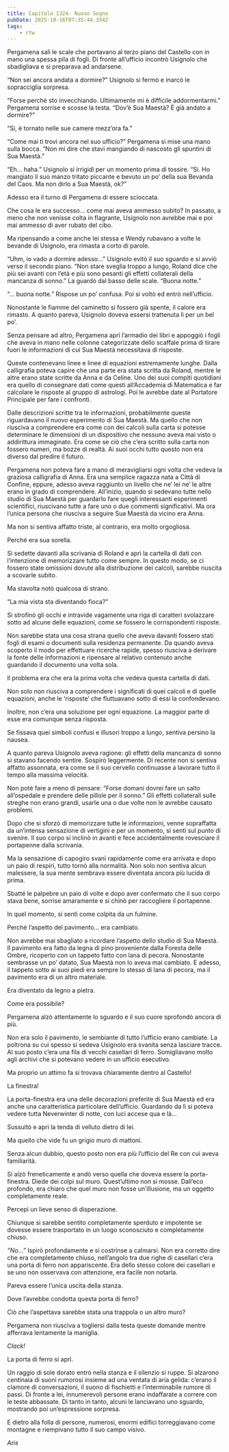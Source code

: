 ```yaml
---
title: Capitolo 1324- Nuovo Sogno
pubDate: 2025-10-16T07:35:44.334Z
tags:
    - rtw
---
```



Pergamena salì le scale che portavano al terzo piano del Castello con in mano una spessa pila di fogli. Di fronte all’ufficio incontrò Usignolo che sbadigliava e si preparava ad andarsene.


“Non sei ancora andata a dormire?” Usignolo si fermò e inarcò le sopracciglia sorpresa.


“Forse perché sto invecchiando. Ultimamente mi è difficile addormentarmi.” Pergamena sorrise e scosse la testa. “Dov’è Sua Maestà? È già andato a dormire?”


“Si, è tornato nelle sue camere mezz’ora fa.”


“Come mai ti trovi ancora nel suo ufficio?” Pergamena si mise una mano sulla bocca. “Non mi dire che stavi mangiando di nascosto gli spuntini di Sua Maestà.”


“Eh... haha.” Usignolo si irrigidì per un momento prima di tossire. “Si. Ho mangiato il suo manzo tritato piccante e bevuto un po’ della sua Bevanda del Caos. Ma non dirlo a Sua Maestà, ok?”


Adesso era il turno di Pergamena di essere scioccata.


Che cosa le era successo... come mai aveva ammesso subito? In passato, a meno che non venisse colta in flagrante, Usignolo non avrebbe mai e poi mai ammesso di aver rubato del cibo.


Ma ripensando a come anche lei stessa e Wendy rubavano a volte le bevande di Usignolo, era rimasta a corto di parole.


“Uhm, io vado a dormire adesso...” Usignolo evitò il suo sguardo e si avviò verso il secondo piano. “Non stare sveglia troppo a lungo, Roland dice che più sei avanti con l’età e più sono pesanti gli effetti collaterali della mancanza di sonno.” La guardò dal basso delle scale. “Buona notte.”


“... buona notte.” Rispose un po’ confusa. Poi si voltò ed entrò nell’ufficio.


Nonostante le fiamme del caminetto si fossero già spente, il calore era rimasto. A quanto pareva, Usignolo doveva essersi trattenuta lì per un bel po’.


Senza pensare ad altro, Pergamena aprì l’armadio dei libri e appoggiò i fogli che aveva in mano nelle colonne categorizzate dello scaffale prima di tirare fuori le informazioni di cui Sua Maestà necessitava di risposte.


Queste contenevano linee e linee di equazioni estremamente lunghe. Dalla calligrafia poteva capire che una parte era stata scritta da Roland, mentre le altre erano state scritte da Anna e da Celine. Uno dei suoi compiti quotidiani era quello di consegnare dati come questi all’Accademia di Matematica e far calcolare le risposte al gruppo di astrologi. Poi le avrebbe date al Portatore Principale per fare i confronti.


Dalle descrizioni scritte tra le informazioni, probabilmente queste riguardavano il nuovo esperimento di Sua Maestà. Ma quello che non riusciva a comprendere era come con dei calcoli sulla carta si potesse determinare le dimensioni di un dispositivo che nessuno aveva mai visto o addirittura immaginato. Era come se ciò che c’era scritto sulla carta non fossero numeri, ma bozze di realtà. Ai suoi occhi tutto questo non era diverso dal predire il futuro.


Pergamena non poteva fare a mano di meravigliarsi ogni volta che vedeva la graziosa calligrafia di Anna. Era una semplice ragazza nata a Città di Confine, eppure, adesso aveva raggiunto un livello che ne’ lei ne’ le altre erano in grado di comprendere. All’inizio, quando si sedevano tutte nello studio di Sua Maestà per guardarlo fare quegli interessanti esperimenti scientifici, riuscivano tutte a fare uno o due commenti significativi. Ma ora l’unica persona che riusciva a seguire Sua Maestà da vicino era Anna.


Ma non si sentiva affatto triste, al contrario, era molto orgogliosa.


Perché era sua sorella.


Si sedette davanti alla scrivania di Roland e aprì la cartella di dati con l’intenzione di memorizzare tutto come sempre. In questo modo, se ci fossero state omissioni dovute alla distribuzione dei calcoli, sarebbe riuscita a scovarle subito.


Ma stavolta notò qualcosa di strano.


“La mia vista sta diventando fioca?”


Si strofinò gli occhi e intravide vagamente una riga di caratteri svolazzare sotto ad alcune delle equazioni, come se fossero le corrispondenti risposte.


Non sarebbe stata una cosa strana quello che aveva davanti fossero stati fogli di esami o documenti sulla residenza permanente. Da quando aveva scoperto il modo per effettuare ricerche rapide, spesso riusciva a derivare la fonte delle informazioni e ripensare al relativo contenuto anche guardando il documento una volta sola.


Il problema era che era la prima volta che vedeva questa cartella di dati.


Non solo non riusciva a comprendere i significati di quei calcoli e di quelle equazioni, anche le ‘risposte’ che fluttuavano sotto di essi la confondevano.


Inoltre, non c’era una soluzione per ogni equazione. La maggior parte di esse era comunque senza risposta.


Se fissava quei simboli confusi e illusori troppo a lungo, sentiva persino la nausea.


A quanto pareva Usignolo aveva ragione: gli effetti della mancanza di sonno si stavano facendo sentire. Sospirò leggermente. Di recente non si sentiva affatto assonnata, era come se il suo cervello continuasse a lavorare tutto il tempo alla massima velocità.


Non poté fare a meno di pensare: “Forse domani dovrei fare un salto all’ospedale e prendere delle pillole per il sonno.” Gli effetti collaterali sulle streghe non erano grandi, usarle una o due volte non le avrebbe causato problemi.


Dopo che si sforzò di memorizzare tutte le informazioni, venne sopraffatta da un’intensa sensazione di vertigini e per un momento, si sentì sul punto di svenire. Il suo corpo si inclinò in avanti e fece accidentalmente rovesciare il portapenne dalla scrivania.


Ma la sensazione di capogiro svanì rapidamente come era arrivata e dopo un paio di respiri, tutto tornò alla normalità. Non solo non sentiva alcun malessere, la sua mente sembrava essere diventata ancora più lucida di prima.


Sbatté le palpebre un paio di volte e dopo aver confermato che il suo corpo stava bene, sorrise amaramente e si chinò per raccogliere il portapenne.


In quel momento, si sentì come colpita da un fulmine.


Perché l’aspetto del pavimento... era cambiato.


Non avrebbe mai sbagliato a ricordare l’aspetto dello studio di Sua Maestà. Il pavimento era fatto da legna di pino proveniente dalla Foresta delle Ombre, ricoperto con un tappeto fatto con lana di pecora. Nonostante sembrasse un po’ datato, Sua Maestà non lo aveva mai cambiato. E adesso, il tappeto sotto ai suoi piedi era sempre lo stesso di lana di pecora, ma il pavimento era di un altro materiale.


Era diventato da legno a pietra.


Come era possibile?


Pergamena alzò attentamente lo sguardo e il suo cuore sprofondò ancora di più.


Non era solo il pavimento, le sembiante di tutto l’ufficio erano cambiate. La poltrona su cui spesso si sedeva Usignolo era svanita senza lasciare tracce. Al suo posto c’era una fila di vecchi casellari di ferro. Somigliavano molto agli archivi che si potevano vedere in un ufficio esecutivo.


Ma proprio un attimo fa si trovava chiaramente dentro al Castello!


La finestra!


La porta-finestra era una delle decorazioni preferite di Sua Maestà ed era anche una caratteristica particolare dell’ufficio. Guardando da lì si poteva vedere tutta Neverwinter di notte, con luci accese qua e là...


Sussultò e aprì la tenda di velluto dietro di lei.


Ma quello che vide fu un grigio muro di mattoni.


Senza alcun dubbio, questo posto non era più l’ufficio del Re con cui aveva familiarità.


Si alzò freneticamente e andò verso quella che doveva essere la porta-finestra. Diede dei colpi sul muro. Quest’ultimo non si mosse. Dall’eco profondo, era chiaro che quel muro non fosse un’illusione, ma un oggetto completamente reale.


Percepì un lieve senso di disperazione.


Chiunque si sarebbe sentito completamente sperduto e impotente se dovesse essere trasportato in un luogo sconosciuto e completamente chiuso.


<em>“No...”</em> Ispirò profondamente e si costrinse a calmarsi. Non era corretto dire che era completamente chiuso, nell’angolo tra due righe di casellari c’era una porta di ferro non appariscente. Era dello stesso colore dei casellari e se uno non osservava con attenzione, era facile non notarla.


Pareva essere l’unica uscita della stanza.


Dove l’avrebbe condotta questa porta di ferro?


Ciò che l’aspettava sarebbe stata una trappola o un altro muro?


Pergamena non riusciva a togliersi dalla testa queste domande mentre afferrava lentamente la maniglia.


<em>Clack!</em>


La porta di ferro si aprì.


Un raggio di sole dorato entrò nella stanza e il silenzio si ruppe. Si alzarono centinaia di suoni rumorosi insieme ad una ventata di aria gelida: c’erano il clamore di conversazioni, il suono di fischietti e l’interminabile rumore di passi. Di fronte a lei, innumerevoli persone erano indaffarate a correre con le teste abbassate. Di tanto in tanto, alcuni le lanciavano uno sguardo, mostrando poi un’espressione sorpresa.


E dietro alla folla di persone, numerosi, enormi edifici torreggiavano come montagne e riempivano tutto il suo campo visivo.






<em>Aris</em>
                                


                                



